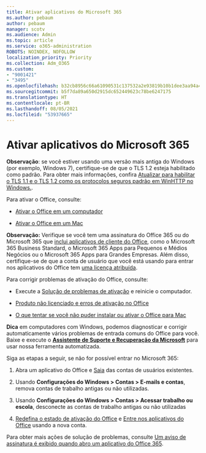 ```yaml
---
title: Ativar aplicativos do Microsoft 365
ms.author: pebaum
author: pebaum
manager: scotv
ms.audience: Admin
ms.topic: article
ms.service: o365-administration
ROBOTS: NOINDEX, NOFOLLOW
localization_priority: Priority
ms.collection: Adm_O365
ms.custom:
- "9001421"
- "3495"
ms.openlocfilehash: b32cb8956c66a61090531c137532a2e93819b10b1dee3aa94a429e4d94844451
ms.sourcegitcommit: b5f7da89a650d2915dc652449623c78be6247175
ms.translationtype: HT
ms.contentlocale: pt-BR
ms.lasthandoff: 08/05/2021
ms.locfileid: "53937665"
---
```

# <a name="activating-microsoft-365-apps"></a>Ativar aplicativos do Microsoft 365

**Observação**: se você estiver usando uma versão mais antiga do Windows (por exemplo, Windows 7), certifique-se de que o TLS 1.2 esteja habilitado como padrão. Para obter mais informações, confira [Atualizar para habilitar o TLS 1.1 e o TLS 1.2 como os protocolos seguros padrão em WinHTTP no Windows.](https://support.microsoft.com/topic/update-to-enable-tls-1-1-and-tls-1-2-as-default-secure-protocols-in-winhttp-in-windows-c4bd73d2-31d7-761e-0178-11268bb10392).

Para ativar o Office, consulte:

- [Ativar o Office em um computador](https://support.office.com/article/activate-office-5bd38f38-db92-448b-a982-ad170b1e187e) 

- [Ativar o Office em um Mac](https://support.office.com/article/activate-office-for-mac-7f6646b1-bb14-422a-9ad4-a53410fcefb2)

**Observação:** Verifique se você tem uma assinatura do Office 365 ou do Microsoft 365 que [inclui aplicativos de cliente do Office](https://support.office.com/article/28cbc8cf-1332-4f04-9123-9b660abb629e), como o Microsoft 365 Business Standard, o Microsoft 365 Apps para Pequenos e Médios Negócios ou o Microsoft 365 Apps para Grandes Empresas. Além disso, certifique-se de que a conta de usuário que você está usando para entrar nos aplicativos do Office tem [uma licença atribuída](/microsoft-365/admin/manage/assign-licenses-to-users).

Para corrigir problemas de ativação do Office, consulte:

- Execute a [Solução de problemas de ativação](https://aka.ms/SARA-OfficeActivation-Alchemy) e reinicie o computador.
- [Produto não licenciado e erros de ativação no Office](https://support.office.com/article/unlicensed-product-and-activation-errors-in-office-0d23d3c0-c19c-4b2f-9845-5344fedc4380)

- [O que tentar se você não puder instalar ou ativar o Office para Mac](https://support.office.com/article/what-to-try-if-you-can-t-install-or-activate-office-for-mac-5efba2b4-b1e6-4e5f-bf3c-6ab945d03dea)

**Dica** em computadores com Windows, podemos diagnosticar e corrigir automaticamente vários problemas de entrada comuns do Office para você. Baixe e execute o  **[Assistente de Suporte e Recuperação da Microsoft](https://aka.ms/SaRA-OfficeSignInScenario)** para usar nossa ferramenta automatizada.

Siga as etapas a seguir, se não for possível entrar no Microsoft 365:

1. Abra um aplicativo do Office e [Saia](https://go.microsoft.com/fwlink/?linkid=2114082) das contas de usuários existentes.

2. Usando **Configurações do Windows > Contas > E-mails e contas**, remova contas de trabalho antigas ou não utilizadas.

3. Usando **Configurações do Windows > Contas > Acessar trabalho ou escola**, desconecte as contas de trabalho antigas ou não utilizadas

4. [Redefina o estado de ativação do Office](/office365/troubleshoot/activation/reset-office-365-proplus-activation-state) e [Entre nos aplicativos do Office](https://support.office.com/article/sign-in-to-office-b9582171-fd1f-4284-9846-bdd72bb28426) usando a nova conta.

Para obter mais ações de solução de problemas, consulte [Um aviso de assinatura é exibido quando abro um aplicativo do Office 365](https://support.office.com/article/a-subscription-notice-appears-when-i-open-an-office-365-application-4cabe32c-f594-4c0e-9191-3d3ade10cceb).
